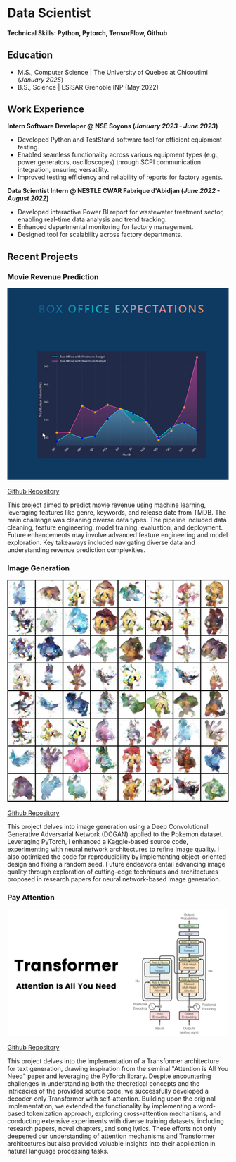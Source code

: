# Data Scientist

#### Technical Skills: Python, Pytorch, TensorFlow, Github

## Education
- M.S., Computer Science	| The University of Quebec at Chicoutimi (_January 2025_)	 			        		
- B.S., Science | ESISAR Grenoble INP (May 2022)

## Work Experience
**Intern Software Developer @ NSE Soyons (_January 2023 - June 2023_)**
- Developed Python and TestStand software tool for efficient equipment testing.
- Enabled seamless functionality across various equipment types (e.g., power generators, oscilloscopes)
through SCPI communication integration, ensuring versatility.
- Improved testing efficiency and reliability of reports for factory agents.

**Data Scientist Intern @ NESTLE CWAR Fabrique d'Abidjan (_June 2022 - August 2022_)**
- Developed interactive Power BI report for wastewater treatment sector, enabling real-time data analysis
and trend tracking.
- Enhanced departmental monitoring for factory management.
- Designed tool for scalability across factory departments.
  
## Recent Projects

### Movie Revenue Prediction
![Box Office Prediction](/assets/img/box.png)

[Github Repository](https://github.com/PaulEm6/Movie-Revenue-Estimation)

This project aimed to predict movie revenue using machine learning, leveraging features like genre, keywords, and release date from TMDB. The main challenge was cleaning diverse data types. The pipeline included data cleaning, feature engineering, model training, evaluation, and deployment. Future enhancements may involve advanced feature engineering and model exploration. Key takeaways included navigating diverse data and understanding revenue prediction complexities.

### Image Generation
![Pokemon Generated](/assets/img/image.png)

[Github Repository](https://github.com/PaulEm6/Movie-Revenue-Estimation)

This project delves into image generation using a Deep Convolutional Generative Adversarial Network (DCGAN) applied to the Pokemon dataset. Leveraging PyTorch, I enhanced a Kaggle-based source code, experimenting with neural network architectures to refine image quality. I also optimized the code for reproducibility by implementing object-oriented design and fixing a random seed. Future endeavors entail advancing image quality through exploration of cutting-edge techniques and architectures proposed in research papers for neural network-based image generation.

### Pay Attention

![Transformer Architecture from research paper](/assets/img/attention.png)

[Github Repository](https://github.com/PaulEm6/Exploring-Neural-Networks)

This project delves into the implementation of a Transformer architecture for text generation, drawing inspiration from the seminal "Attention is All You Need" paper and leveraging the PyTorch library. Despite encountering challenges in understanding both the theoretical concepts and the intricacies of the provided source code, we successfully developed a decoder-only Transformer with self-attention. Building upon the original implementation, we extended the functionality by implementing a word-based tokenization approach, exploring cross-attention mechanisms, and conducting extensive experiments with diverse training datasets, including research papers, novel chapters, and song lyrics. These efforts not only deepened our understanding of attention mechanisms and Transformer architectures but also provided valuable insights into their application in natural language processing tasks.

